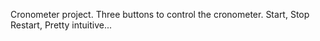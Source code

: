 Cronometer project. 
Three buttons to control the cronometer.
Start, Stop Restart, Pretty intuitive...